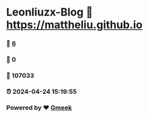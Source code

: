 # Leonliuzx-Blog :link: https://mattheliu.github.io 
### :page_facing_up: [6](https://mattheliu.github.io/tag.html) 
### :speech_balloon: 0 
### :hibiscus: 107033 
### :alarm_clock: 2024-04-24 15:19:55 
### Powered by :heart: [Gmeek](https://github.com/Meekdai/Gmeek)
